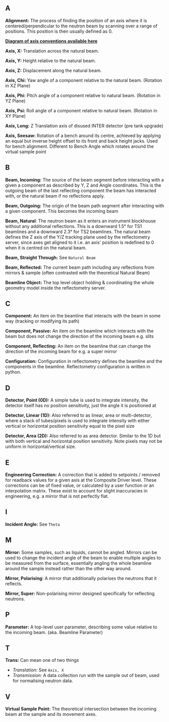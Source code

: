 ## A

**Alignment:** The process of finding the position of an axis where it is centered/perpendicular to the neutron beam by scanning over a range of positions. This position is then usually defined as 0.

**[Diagram of axis conventions available here](https://github.com/ISISComputingGroup/ibex_developers_manual/wiki/Reflectomtery-IOC-POLREF#axes)**

**Axis, X:** Translation across the natural beam.

**Axis, Y:** Height relative to the natural beam.

**Axis, Z:** Displacement along the natural beam.

**Axis, Chi:** Yaw angle of a component relative to the natural beam. (Rotation in XZ Plane)

**Axis, Phi:** Pitch angle of a component relative to natural beam. (Rotation in YZ Plane)

**Axis, Psi:** Roll angle of a component relative to natural beam. (Rotation in XY Plane)

**Axis, Long:** Z Translation axis of disused INTER detector (pre tank upgrade)

**Axis, Seesaw:** Rotation of a bench around its centre, achieved by applying an equal but inverse height offset to its front and back height jacks. Used for bench alignment. Different to Bench Angle which rotates around the virtual sample point

## B

**Beam, Incoming:** The source of the beam segment before interacting with a given a component as described by Y, Z and Angle coordinates. This is the outgoing beam of the last reflecting component the beam has interacted with, or the natural beam if no reflections apply.

**Beam, Outgoing:** The origin of the beam path segment after interacting with a given component. This becomes the incoming beam 

**Beam, Natural**: The neutron beam as it enters an instrument blockhouse without any additional reflections. This is a downward 1.5° for TS1 beamlines and a downward 2.3° for TS2 beamlines. The natural beam defines the Z axis of the Y/Z tracking plane used by the reflectometry server, since axes get aligned to it i.e. an axis' position is redefined to 0 when it is centred on the natural beam.

**Beam, Straight Through:** See `Natural Beam`

**Beam, Reflected:** The current beam path including any reflections from mirrors & sample (often contrasted with the theoretical Natural Beam)

**Beamline Object:** The top level object holding & coordinating the whole geometry model inside the reflectometry server.

## C
**Component:** An item on the beamline that interacts with the beam in some way (tracking or modifying its path)

**Component, Passive:** An item on the beamline which interacts with the beam but does not change the direction of the incoming beam e.g. slits

**Component, Reflecting:** An item on the beamline that can change the direction of the incoming beam for e.g. a super mirror

**Configuration:** Configuration in reflectometry defines the beamline and the components in the beamline. Reflectometry configuration is written in python.

## D

**Detector, Point (0D):** A simple tube is used to integrate intensity, the detector itself has no position sensitivity, just the angle it is positioned at

**Detector, Linear (1D):** Also referred to as linear, area or multi-detector, where a stack of tubes/pixels is used to integrate intensity with either vertical or horizontal position sensitivity equal to the pixel size

**Detector, Area (2D):** Also referred to as area detector. Similar to the 1D but with both vertical and horizontal position sensitivity. Note pixels may not be uniform in horizontal/vertical size.

## E

**Engineering Correction:** A correction that is added to setpoints / removed for readback values for a given axis at the Composite Driver level. These corrections can be of fixed value, or calculated by a user function or an interpolation matrix. These exist to account for slight inaccuracies in engineering, e.g. a mirror that is not perfectly flat.

## I

**Incident Angle:** See `Theta`

## M

**Mirror:** Some samples, such as liquids, cannot be angled. Mirrors can be used to change the incident angle of the beam to enable multiple angles to be measured from the surface, essentially angling the whole beamline around the sample instead rather than the other way around.

**Mirror, Polarising**: A mirror that additionally polarises the neutrons that it reflects.

**Mirror, Super:** Non-polarising mirror designed specifically for reflecting neutrons. 

## P

**Parameter:** A top-level user parameter, describing some value relative to the incoming beam.
(aka. Beamline Parameter)

## T

**Trans:** Can mean one of two things
  - *Translation:* See `Axis, X`
  - *Transmission:* A data collection run with the sample out of beam, used for normalising neutron data.

## V

**Virtual Sample Point:** The theoretical intersection between the incoming beam at the sample and its movement axes.

